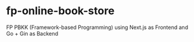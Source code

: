 # fp-online-book-store
FP PBKK (Framework-based Programming) using Next.js as Frontend and Go + Gin as Backend
